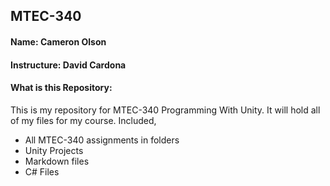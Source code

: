 ## MTEC-340

#### Name: Cameron Olson
#### Instructure: David Cardona

#### What is this Repository:
This is my repository for MTEC-340 Programming With Unity. It will hold all of my files for my course. Included,


- All MTEC-340 assignments in folders
- Unity Projects
- Markdown files
- C# Files
